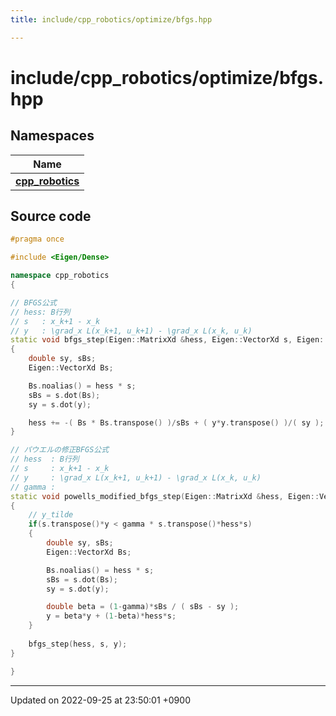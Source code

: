```yaml
---
title: include/cpp_robotics/optimize/bfgs.hpp

---
```


# include/cpp_robotics/optimize/bfgs.hpp



## Namespaces

| Name           |
| -------------- |
| **[cpp_robotics](/cpp_robotics/doxybook/Namespaces/namespacecpp__robotics/)**  |




## Source code

```cpp
#pragma once

#include <Eigen/Dense>

namespace cpp_robotics
{

// BFGS公式
// hess: B行列
// s   : x_k+1 - x_k
// y   : \grad_x L(x_k+1, u_k+1) - \grad_x L(x_k, u_k)
static void bfgs_step(Eigen::MatrixXd &hess, Eigen::VectorXd s, Eigen::VectorXd y)
{
    double sy, sBs;
    Eigen::VectorXd Bs;

    Bs.noalias() = hess * s;
    sBs = s.dot(Bs);
    sy = s.dot(y);

    hess += -( Bs * Bs.transpose() )/sBs + ( y*y.transpose() )/( sy );
}

// パウエルの修正BFGS公式
// hess  : B行列
// s     : x_k+1 - x_k
// y     : \grad_x L(x_k+1, u_k+1) - \grad_x L(x_k, u_k)
// gamma : 
static void powells_modified_bfgs_step(Eigen::MatrixXd &hess, Eigen::VectorXd s, Eigen::VectorXd y, double gamma = 0.2)
{
    // y_tilde
    if(s.transpose()*y < gamma * s.transpose()*hess*s)
    {
        double sy, sBs;
        Eigen::VectorXd Bs;

        Bs.noalias() = hess * s;
        sBs = s.dot(Bs);
        sy = s.dot(y);

        double beta = (1-gamma)*sBs / ( sBs - sy );
        y = beta*y + (1-beta)*hess*s;
    }
    
    bfgs_step(hess, s, y);
}

}
```


-------------------------------

Updated on 2022-09-25 at 23:50:01 +0900
